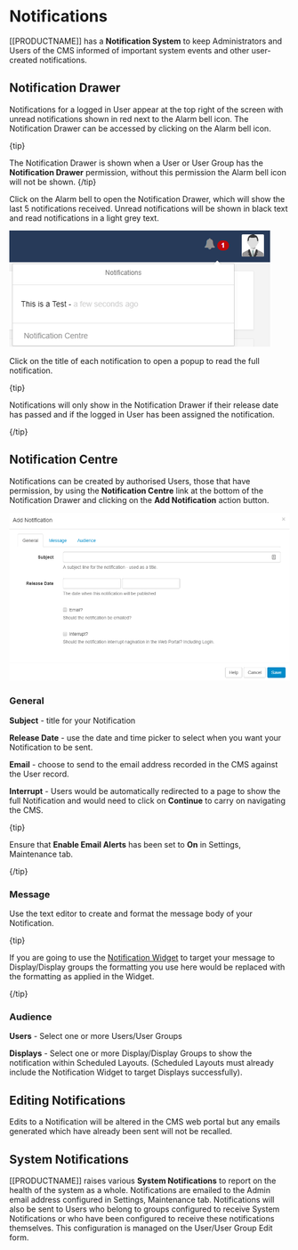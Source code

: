 <!--toc=users-->

# Notifications

[[PRODUCTNAME]] has a **Notification System** to keep Administrators and Users of the CMS informed of important system events and other user-created notifications.

## Notification Drawer

Notifications for a logged in User appear at the top right of the screen with unread notifications shown in red next to the Alarm bell icon. The Notification Drawer can be accessed by clicking on the Alarm bell icon.

{tip}

The Notification Drawer is shown when a User or User Group has the **Notification Drawer** permission, without this permission the Alarm bell icon will not be shown.
{/tip}

Click on the Alarm bell to open the Notification Drawer, which will show the last 5 notifications received. Unread notifications will be shown in black text and read notifications in a light grey text.

![Users Notification Bell](img/users_notification_bell.png)

Click on the title of each notification to open a popup to read the full notification.

{tip}

Notifications will only show in the Notification Drawer if their release date has passed and if the logged in User has been assigned the notification.

{/tip}

## Notification Centre

Notifications can be created by authorised Users, those that have permission, by using the **Notification Centre** link at the bottom of the Notification Drawer and clicking on the **Add Notification** action button.

![Users Add Notification](img/users_notification_add_general.png)



### **General**

**Subject** - title for your Notification

**Release Date** -  use the date and time picker to select when you want your Notification to be sent.

**Email** - choose to send to the email address recorded in the CMS against the User record. 

**Interrupt** - Users would be automatically redirected to a page to show the full Notification and would need to click on **Continue** to carry on navigating the CMS.

{tip}

Ensure that **Enable Email Alerts** has been set to **On** in Settings, Maintenance tab.

{/tip}

### Message

Use the text editor to create and format the message body of your Notification. 

{tip}

If you are going to use the [Notification Widget](media_module_notifications.html) to target your message to Display/Display groups the formatting you use here would be replaced with the formatting as applied in the Widget.

{/tip}

### Audience

**Users** - Select one or more Users/User Groups

**Displays** - Select one or more Display/Display Groups to show the notification within Scheduled Layouts. (Scheduled Layouts must already include the Notification Widget to target Displays successfully).

## Editing Notifications

Edits to a Notification will be altered in the CMS web portal but any emails generated which have already been sent will not be recalled.

## System Notifications

[[PRODUCTNAME]] raises various **System Notifications** to report on the health of the system as a whole. Notifications are emailed to the Admin email address configured in Settings, Maintenance tab. Notifications will also be sent to Users who belong to groups configured to receive System Notifications or who have been configured to receive these notifications themselves. This configuration is managed on the User/User Group Edit form.